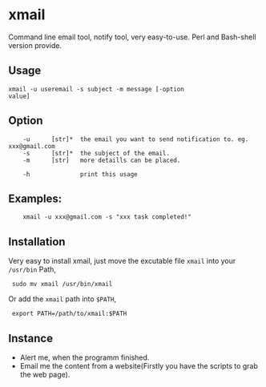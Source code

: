 # xmail
Command line email tool, notify tool, very easy-to-use. Perl and Bash-shell version provide.

## Usage

<code>xmail -u useremail -s subject -m message [-option value]</code>

## Option

        -u      [str]*  the email you want to send notification to. eg. xxx@gmail.com
        -s      [str]*  the subject of the email.
        -m      [str]   more detaills can be placed.  
                            
        -h              print this usage        



## Examples:

        xmail -u xxx@gmail.com -s "xxx task completed!"                


## Installation

Very easy to install xmail, just move the excutable file `xmail` into your `/usr/bin` Path, 

<code> sudo mv xmail /usr/bin/xmail </code>

Or add the `xmail` path into `$PATH`,

<code> export PATH=/path/to/xmail:$PATH </code>


## Instance

* Alert me, when the programm finished.
* Email me the content from a website(Firstly you have the scripts to grab the web page).



  
